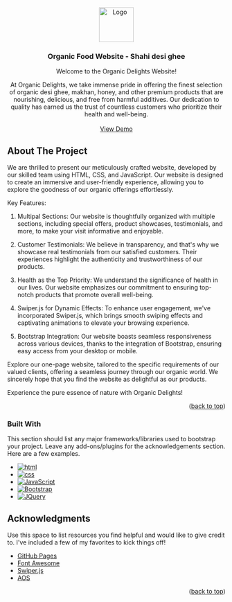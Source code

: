 <!-- Improved compatibility of back to top link: See: https://github.com/othneildrew/Best-README-Template/pull/73 -->
<a name="readme-top"></a>
<!--
*** Thanks for checking out the Best-README-Template. If you have a suggestion
*** that would make this better, please fork the repo and create a pull request
*** or simply open an issue with the tag "enhancement".
*** Don't forget to give the project a star!
*** Thanks again! Now go create something AMAZING! :D
-->



<!-- PROJECT SHIELDS -->
<!--
*** I'm using markdown "reference style" links for readability.
*** Reference links are enclosed in brackets [ ] instead of parentheses ( ).
*** See the bottom of this document for the declaration of the reference variables
*** for contributors-url, forks-url, etc. This is an optional, concise syntax you may use.
*** https://www.markdownguide.org/basic-syntax/#reference-style-links
-->


<!-- PROJECT LOGO -->
<br />
<div align="center">
  <a href="https://github.com/othneildrew/Best-README-Template">
    <img src="shahi-desi-ghee-Bread.png" alt="Logo" width="80" height="80">
  </a>

  <h3 align="center">Organic Food Website - Shahi desi ghee</h3>

  <p align="center">
    Welcome to the Organic Delights Website!

At Organic Delights, we take immense pride in offering the finest selection of organic desi ghee, makhan, honey, and other premium products that are nourishing, delicious, and free from harmful additives. Our dedication to quality has earned us the trust of countless customers who prioritize their health and well-being.
    <br />
    <br />
    <a href="https://m-hamzaadeem.github.io/Online-Organic-Food-Site/">View Demo</a>
</div>


<!-- ABOUT THE PROJECT -->
## About The Project



We are thrilled to present our meticulously crafted website, developed by our skilled team using HTML, CSS, and JavaScript. Our website is designed to create an immersive and user-friendly experience, allowing you to explore the goodness of our organic offerings effortlessly.

Key Features:

1. Multipal Sections: Our website is thoughtfully organized with multiple sections, including special offers, product showcases, testimonials, and more, to make your visit informative and enjoyable.

2. Customer Testimonials: We believe in transparency, and that's why we showcase real testimonials from our satisfied customers. Their experiences highlight the authenticity and trustworthiness of our products.

3. Health as the Top Priority: We understand the significance of health in our lives. Our website emphasizes our commitment to ensuring top-notch products that promote overall well-being.

4. Swiper.js for Dynamic Effects: To enhance user engagement, we've incorporated Swiper.js, which brings smooth swiping effects and captivating animations to elevate your browsing experience.

5. Bootstrap Integration: Our website boasts seamless responsiveness across various devices, thanks to the integration of Bootstrap, ensuring easy access from your desktop or mobile.

Explore our one-page website, tailored to the specific requirements of our valued clients, offering a seamless journey through our organic world. We sincerely hope that you find the website as delightful as our products.

Experience the pure essence of nature with Organic Delights!

<p align="right">(<a href="#readme-top">back to top</a>)</p>



### Built With

This section should list any major frameworks/libraries used to bootstrap your project. Leave any add-ons/plugins for the acknowledgements section. Here are a few examples.

* [![html][html.img]][html-url]
* [![css][css.img]][css-url]
* [![JavaScript][JavaScript.img]][js-url]
* [![Bootstrap][Bootstrap.com]][Bootstrap-url]
* [![JQuery][JQuery.com]][JQuery-url]





<!-- ACKNOWLEDGMENTS -->
## Acknowledgments

Use this space to list resources you find helpful and would like to give credit to. I've included a few of my favorites to kick things off!


* [GitHub Pages](https://pages.github.com)
* [Font Awesome](https://fontawesome.com)
* [Swiper.js](https://swiperjs.com/)
* [AOS](https://michalsnik.github.io/aos/)


<p align="right">(<a href="#readme-top">back to top</a>)</p>



<!-- MARKDOWN LINKS & IMAGES -->

[JavaScript.img]:https://img.shields.io/badge/javsascript-FFFF00?style=for-the-badge&logo=javascript&logoColor=black
[js-url]: https://www.w3schools.com/js/


[html.img]:https://img.shields.io/badge/html5-f06529?style=for-the-badge&logo=html5&logoColor=white
[html-url]: https://www.w3schools.com/html/


[css.img]:https://img.shields.io/badge/css3-264de4?style=for-the-badge&logo=css3&logoColor=white
[css-url]: https://www.w3schools.com/css/css_intro.asp

[Bootstrap.com]: https://img.shields.io/badge/Bootstrap-563D7C?style=for-the-badge&logo=bootstrap&logoColor=white
[Bootstrap-url]: https://getbootstrap.com

[JQuery.com]: https://img.shields.io/badge/jQuery-0769AD?style=for-the-badge&logo=jquery&logoColor=white
[JQuery-url]: https://jquery.com 